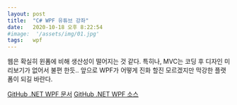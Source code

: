 ```yaml
---
layout: post
title:  "C# WPF 유튜브 강좌"
date:   2020-10-18 오후 8:22:54
#image:  '/assets/img/01.jpg'
tags:   wpf
---
```


웹은 확실히 윈폼에 비해 생산성이 떨어지는 것 같다.
특히나, MVC는 코딩 후 디자인 미리보기가 없어서 불편 한듯..
앞으로 WPF가 어떻게 진화 할진 모르겠지만 막강한 플랫폼이 되길 바란다.

[GitHub .NET WPF 문서](https://github.com/dotnet/wpf)
[GitHub .NET WPF 소스](https://github.com/Apress/pro-wpf-4.5-in-csharp)

